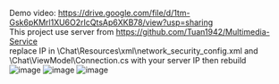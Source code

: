 Demo video: https://drive.google.com/file/d/1tm-Gsk6pKMrl1XU6O2rIcQtsAp6XKB78/view?usp=sharing  
This project use server from https://github.com/Tuan1942/Multimedia-Service  
replace IP in \Chat\Resources\xml\network_security_config.xml and \Chat\ViewModel\Connection.cs with your server IP then rebuild  
![image](https://github.com/Tuan1942/Chat/assets/148052417/dc86bdbb-6d0e-436d-9a80-bae934728ba0)
![image](https://github.com/Tuan1942/Chat/assets/148052417/9c4ed209-d352-4dce-ae67-42c7f2302e9b)
![image](https://github.com/Tuan1942/Chat/assets/148052417/799b8d68-4236-4d31-a1bb-c15f106d66a5)
